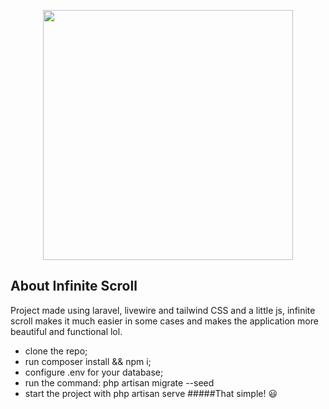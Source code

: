 <p align="center"><a href="https://laravel.com" target="_blank"><img src="https://raw.githubusercontent.com/laravel/art/master/logo-lockup/5%20SVG/2%20CMYK/1%20Full%20Color/laravel-logolockup-cmyk-red.svg" width="400"></a></p>



## About Infinite Scroll
Project made using laravel, livewire and tailwind CSS and a little js, infinite scroll makes it much easier in some cases and makes the application more beautiful and functional lol.

- clone the repo;
- run composer install && npm i;
- configure .env for your database;
- run the command: php artisan migrate --seed
- start the project with php artisan serve
#####That simple! 😃


